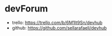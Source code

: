 devForum
======== 

* trello: https://trello.com/b/6M1lt9Sn/devhub
* github: https://github.com/sellarafaeli/devhub

